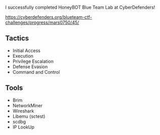 I successfully completed HoneyBOT Blue Team Lab at CyberDefenders!

https://cyberdefenders.org/blueteam-ctf-challenges/progress/mars0750/45/ 

## Tactics

- Initial Access
- Execution
- Privilege Escalation
- Defense Evasion
- Command and Control

## Tools

- Brim
- NetworkMiner
- Wireshark
- Libemu (sctest)
- scdbg
- IP LookUp
